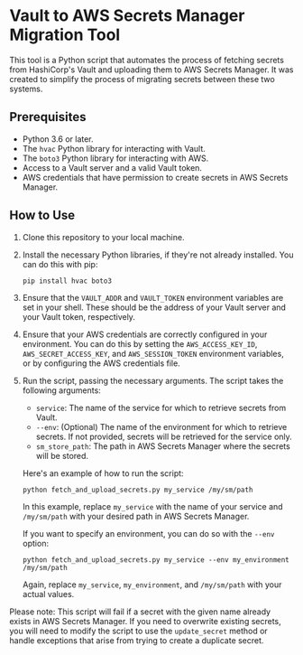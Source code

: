 # Vault to AWS Secrets Manager Migration Tool

This tool is a Python script that automates the process of fetching secrets from HashiCorp's Vault and uploading them to AWS Secrets Manager. It was created to simplify the process of migrating secrets between these two systems. 

## Prerequisites

- Python 3.6 or later.
- The `hvac` Python library for interacting with Vault.
- The `boto3` Python library for interacting with AWS.
- Access to a Vault server and a valid Vault token.
- AWS credentials that have permission to create secrets in AWS Secrets Manager.

## How to Use

1. Clone this repository to your local machine.
2. Install the necessary Python libraries, if they're not already installed. You can do this with pip:

    ```
    pip install hvac boto3
    ```

3. Ensure that the `VAULT_ADDR` and `VAULT_TOKEN` environment variables are set in your shell. These should be the address of your Vault server and your Vault token, respectively.

4. Ensure that your AWS credentials are correctly configured in your environment. You can do this by setting the `AWS_ACCESS_KEY_ID`, `AWS_SECRET_ACCESS_KEY`, and `AWS_SESSION_TOKEN` environment variables, or by configuring the AWS credentials file.

5. Run the script, passing the necessary arguments. The script takes the following arguments:

    - `service`: The name of the service for which to retrieve secrets from Vault.
    - `--env`: (Optional) The name of the environment for which to retrieve secrets. If not provided, secrets will be retrieved for the service only.
    - `sm_store_path`: The path in AWS Secrets Manager where the secrets will be stored.

    Here's an example of how to run the script:

    ```shell
    python fetch_and_upload_secrets.py my_service /my/sm/path
    ```

    In this example, replace `my_service` with the name of your service and `/my/sm/path` with your desired path in AWS Secrets Manager.

    If you want to specify an environment, you can do so with the `--env` option:

    ```shell
    python fetch_and_upload_secrets.py my_service --env my_environment /my/sm/path
    ```

    Again, replace `my_service`, `my_environment`, and `/my/sm/path` with your actual values.

Please note: This script will fail if a secret with the given name already exists in AWS Secrets Manager. If you need to overwrite existing secrets, you will need to modify the script to use the `update_secret` method or handle exceptions that arise from trying to create a duplicate secret.
